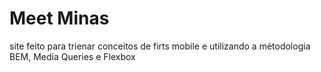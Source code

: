 # Meet Minas

site feito para trienar conceitos de firts mobile 
e utilizando a métodologia BEM, Media Queries e Flexbox



